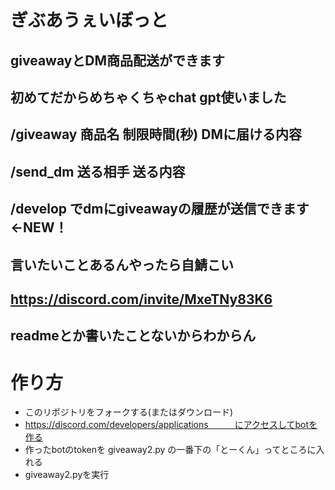 # ぎぶあうぇいぼっと
## giveawayとDM商品配送ができます
## 初めてだからめちゃくちゃchat gpt使いました
## /giveaway 商品名 制限時間(秒) DMに届ける内容
## /send_dm 送る相手 送る内容
## /develop でdmにgiveawayの履歴が送信できます←NEW！
## 言いたいことあるんやったら自鯖こい
## https://discord.com/invite/MxeTNy83K6
## readmeとか書いたことないからわからん
# 作り方
- このリポジトリをフォークする(またはダウンロード)
- https://discord.com/developers/applications　　　にアクセスしてbotを作る
- 作ったbotのtokenを giveaway2.py の一番下の「とーくん」ってところに入れる
- giveaway2.pyを実行
